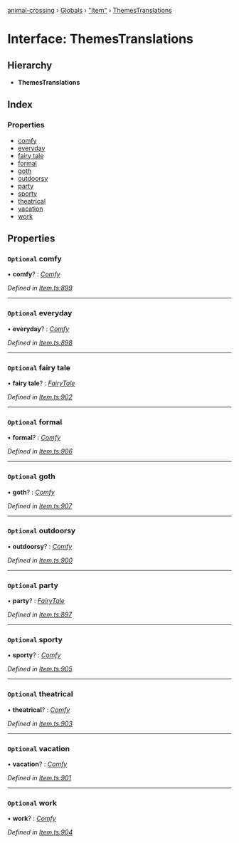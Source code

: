 [animal-crossing](../README.md) › [Globals](../globals.md) › ["Item"](../modules/_item_.md) › [ThemesTranslations](_item_.themestranslations.md)

# Interface: ThemesTranslations

## Hierarchy

* **ThemesTranslations**

## Index

### Properties

* [comfy](_item_.themestranslations.md#optional-comfy)
* [everyday](_item_.themestranslations.md#optional-everyday)
* [fairy tale](_item_.themestranslations.md#optional-fairy-tale)
* [formal](_item_.themestranslations.md#optional-formal)
* [goth](_item_.themestranslations.md#optional-goth)
* [outdoorsy](_item_.themestranslations.md#optional-outdoorsy)
* [party](_item_.themestranslations.md#optional-party)
* [sporty](_item_.themestranslations.md#optional-sporty)
* [theatrical](_item_.themestranslations.md#optional-theatrical)
* [vacation](_item_.themestranslations.md#optional-vacation)
* [work](_item_.themestranslations.md#optional-work)

## Properties

### `Optional` comfy

• **comfy**? : *[Comfy](_item_.comfy.md)*

*Defined in [Item.ts:899](https://github.com/Norviah/animal-crossing/blob/2c80bbc/module/types/Item.ts#L899)*

___

### `Optional` everyday

• **everyday**? : *[Comfy](_item_.comfy.md)*

*Defined in [Item.ts:898](https://github.com/Norviah/animal-crossing/blob/2c80bbc/module/types/Item.ts#L898)*

___

### `Optional` fairy tale

• **fairy tale**? : *[FairyTale](_item_.fairytale.md)*

*Defined in [Item.ts:902](https://github.com/Norviah/animal-crossing/blob/2c80bbc/module/types/Item.ts#L902)*

___

### `Optional` formal

• **formal**? : *[Comfy](_item_.comfy.md)*

*Defined in [Item.ts:906](https://github.com/Norviah/animal-crossing/blob/2c80bbc/module/types/Item.ts#L906)*

___

### `Optional` goth

• **goth**? : *[Comfy](_item_.comfy.md)*

*Defined in [Item.ts:907](https://github.com/Norviah/animal-crossing/blob/2c80bbc/module/types/Item.ts#L907)*

___

### `Optional` outdoorsy

• **outdoorsy**? : *[Comfy](_item_.comfy.md)*

*Defined in [Item.ts:900](https://github.com/Norviah/animal-crossing/blob/2c80bbc/module/types/Item.ts#L900)*

___

### `Optional` party

• **party**? : *[FairyTale](_item_.fairytale.md)*

*Defined in [Item.ts:897](https://github.com/Norviah/animal-crossing/blob/2c80bbc/module/types/Item.ts#L897)*

___

### `Optional` sporty

• **sporty**? : *[Comfy](_item_.comfy.md)*

*Defined in [Item.ts:905](https://github.com/Norviah/animal-crossing/blob/2c80bbc/module/types/Item.ts#L905)*

___

### `Optional` theatrical

• **theatrical**? : *[Comfy](_item_.comfy.md)*

*Defined in [Item.ts:903](https://github.com/Norviah/animal-crossing/blob/2c80bbc/module/types/Item.ts#L903)*

___

### `Optional` vacation

• **vacation**? : *[Comfy](_item_.comfy.md)*

*Defined in [Item.ts:901](https://github.com/Norviah/animal-crossing/blob/2c80bbc/module/types/Item.ts#L901)*

___

### `Optional` work

• **work**? : *[Comfy](_item_.comfy.md)*

*Defined in [Item.ts:904](https://github.com/Norviah/animal-crossing/blob/2c80bbc/module/types/Item.ts#L904)*
